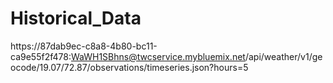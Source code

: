 # Historical_Data

https://87dab9ec-c8a8-4b80-bc11-ca9e55f2f478:WaWH1SBhns@twcservice.mybluemix.net/api/weather/v1/geocode/19.07/72.87/observations/timeseries.json?hours=5
